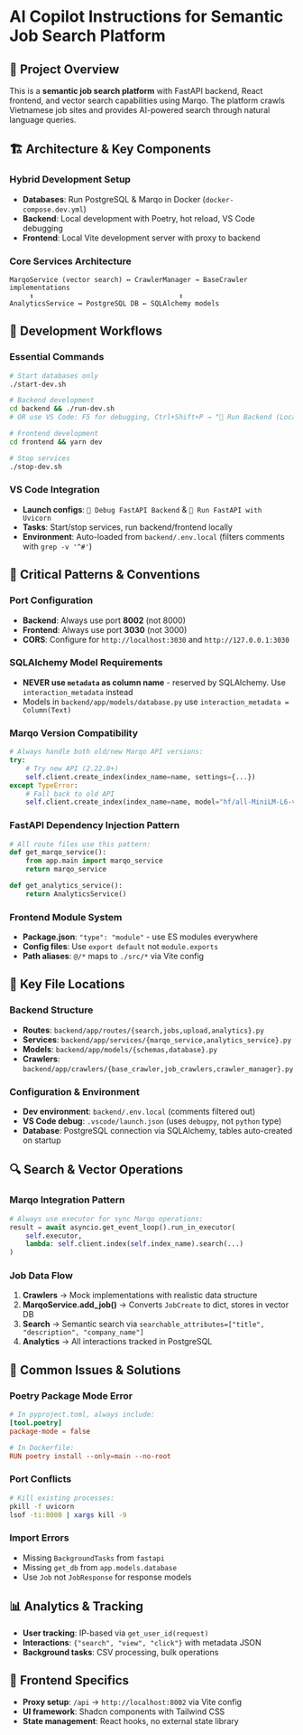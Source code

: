 # AI Copilot Instructions for Semantic Job Search Platform

## 🎯 Project Overview
This is a **semantic job search platform** with FastAPI backend, React frontend, and vector search capabilities using Marqo. The platform crawls Vietnamese job sites and provides AI-powered search through natural language queries.

## 🏗️ Architecture & Key Components

### Hybrid Development Setup
- **Databases**: Run PostgreSQL & Marqo in Docker (`docker-compose.dev.yml`)
- **Backend**: Local development with Poetry, hot reload, VS Code debugging
- **Frontend**: Local Vite development server with proxy to backend

### Core Services Architecture
```
MarqoService (vector search) ↔ CrawlerManager → BaseCrawler implementations
     ↕                                    ↕
AnalyticsService ↔ PostgreSQL DB ← SQLAlchemy models
```

## 🔧 Development Workflows

### Essential Commands
```bash
# Start databases only
./start-dev.sh

# Backend development
cd backend && ./run-dev.sh
# OR use VS Code: F5 for debugging, Ctrl+Shift+P → "🐍 Run Backend (Local)"

# Frontend development  
cd frontend && yarn dev

# Stop services
./stop-dev.sh
```

### VS Code Integration
- **Launch configs**: `🐍 Debug FastAPI Backend` & `🚀 Run FastAPI with Uvicorn`
- **Tasks**: Start/stop services, run backend/frontend locally
- **Environment**: Auto-loaded from `backend/.env.local` (filters comments with `grep -v '^#'`)

## 🎯 Critical Patterns & Conventions

### Port Configuration
- **Backend**: Always use port **8002** (not 8000)
- **Frontend**: Always use port **3030** (not 3000)
- **CORS**: Configure for `http://localhost:3030` and `http://127.0.0.1:3030`

### SQLAlchemy Model Requirements
- **NEVER use `metadata` as column name** - reserved by SQLAlchemy. Use `interaction_metadata` instead
- Models in `backend/app/models/database.py` use `interaction_metadata = Column(Text)`

### Marqo Version Compatibility
```python
# Always handle both old/new Marqo API versions:
try:
    # Try new API (2.22.0+)
    self.client.create_index(index_name=name, settings={...})
except TypeError:
    # Fall back to old API
    self.client.create_index(index_name=name, model="hf/all-MiniLM-L6-v2")
```

### FastAPI Dependency Injection Pattern
```python
# All route files use this pattern:
def get_marqo_service():
    from app.main import marqo_service
    return marqo_service

def get_analytics_service():
    return AnalyticsService()
```

### Frontend Module System
- **Package.json**: `"type": "module"` - use ES modules everywhere
- **Config files**: Use `export default` not `module.exports`
- **Path aliases**: `@/*` maps to `./src/*` via Vite config

## 📁 Key File Locations

### Backend Structure
- **Routes**: `backend/app/routes/{search,jobs,upload,analytics}.py`
- **Services**: `backend/app/services/{marqo_service,analytics_service}.py`
- **Models**: `backend/app/models/{schemas,database}.py`
- **Crawlers**: `backend/app/crawlers/{base_crawler,job_crawlers,crawler_manager}.py`

### Configuration & Environment
- **Dev environment**: `backend/.env.local` (comments filtered out)
- **VS Code debug**: `.vscode/launch.json` (uses `debugpy`, not `python` type)
- **Database**: PostgreSQL connection via SQLAlchemy, tables auto-created on startup

## 🔍 Search & Vector Operations

### Marqo Integration Pattern
```python
# Always use executor for sync Marqo operations:
result = await asyncio.get_event_loop().run_in_executor(
    self.executor,
    lambda: self.client.index(self.index_name).search(...)
)
```

### Job Data Flow
1. **Crawlers** → Mock implementations with realistic data structure
2. **MarqoService.add_job()** → Converts `JobCreate` to dict, stores in vector DB
3. **Search** → Semantic search via `searchable_attributes=["title", "description", "company_name"]`
4. **Analytics** → All interactions tracked in PostgreSQL

## 🐛 Common Issues & Solutions

### Poetry Package Mode Error
```toml
# In pyproject.toml, always include:
[tool.poetry]
package-mode = false

# In Dockerfile:
RUN poetry install --only=main --no-root
```

### Port Conflicts
```bash
# Kill existing processes:
pkill -f uvicorn
lsof -ti:8000 | xargs kill -9
```

### Import Errors
- Missing `BackgroundTasks` from `fastapi`
- Missing `get_db` from `app.models.database`
- Use `Job` not `JobResponse` for response models

## 📊 Analytics & Tracking
- **User tracking**: IP-based via `get_user_id(request)`
- **Interactions**: `{"search", "view", "click"}` with metadata JSON
- **Background tasks**: CSV processing, bulk operations

## 🎨 Frontend Specifics
- **Proxy setup**: `/api` → `http://localhost:8002` via Vite config
- **UI framework**: Shadcn components with Tailwind CSS
- **State management**: React hooks, no external state library
